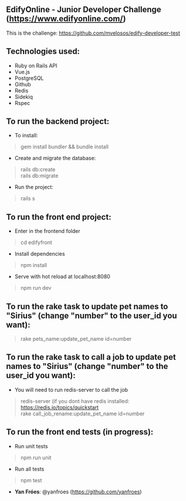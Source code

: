 ## EdifyOnline - Junior Developer Challenge (https://www.edifyonline.com/)

This is the challenge: https://github.com/mvelosos/edify-developer-test
 
## Technologies used:
* Ruby on Rails API
* Vue.js
* PostgreSQL
* Github
* Redis
* Sidekiq
* Rspec
 
## To run the backend project:
* To install:
> gem install bundler && bundle install
* Create and migrate the database:
> rails db:create <br>
> rails db:migrate
* Run the project:
> rails s

## To run the front end project:
* Enter in the frontend folder
> cd edifyfront
* Install dependencies
> npm install
* Serve with hot reload at localhost:8080
> npm run dev

## To run the rake task to update pet names to "Sirius" (change "number" to the user_id you want):
> rake pets_name:update_pet_name id=number

## To run the rake task to call a job to update pet names to "Sirius" (change "number" to the user_id you want):
* You will need to run redis-server to call the job
> redis-server (if you dont have redis installed: https://redis.io/topics/quickstart<br>
> rake call_job_rename:update_pet_name id=number<br>

## To run the front end tests (in progress):
* Run unit tests
> npm run unit
* Run all tests
> npm test

* **Yan Fróes**: @yanfroes (https://github.com/yanfroes)
